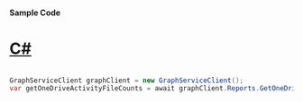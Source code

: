 #### Sample Code
# [C#](#tab/Csharp)

```C#

GraphServiceClient graphClient = new GraphServiceClient();
var getOneDriveActivityFileCounts = await graphClient.Reports.GetOneDriveActivityFileCounts().Request().GetAsync();

```